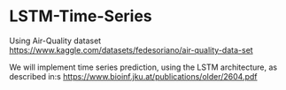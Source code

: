 # LSTM-Time-Series

Using Air-Quality dataset
https://www.kaggle.com/datasets/fedesoriano/air-quality-data-set

We will implement time series prediction, using the LSTM architecture, as described in:s
https://www.bioinf.jku.at/publications/older/2604.pdf